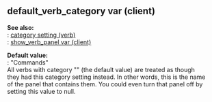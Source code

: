 ## default_verb_category var (client)    
**See also:**    
:   [category setting (verb)](/verb/set/category)    
:   [show_verb_panel var (client)](/client/var/show_verb_panel)    
<!-- -->    
**Default value:**    
:   \"Commands\"    
All verbs with category \"\" (the default value) are treated as though    
they had this category setting instead. In other words, this is the name    
of the panel that contains them. You could even turn that panel off by    
setting this value to null.  
